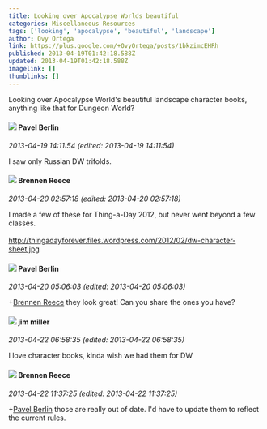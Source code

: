 ```yaml
---
title: Looking over Apocalypse Worlds beautiful
categories: Miscellaneous Resources
tags: ['looking', 'apocalypse', 'beautiful', 'landscape']
author: Ovy Ortega
link: https://plus.google.com/+OvyOrtega/posts/1bkzimcEHRh
published: 2013-04-19T01:42:18.588Z
updated: 2013-04-19T01:42:18.588Z
imagelink: []
thumblinks: []
---
```


Looking over Apocalypse World&#39;s beautiful landscape character books, anything like that for Dungeon World?
<div id='comment z13ccdzy0rmagxmk323ouvngttmcw1mjg04'>
  <h4><img src='{{site.baseurl}}//images/avatars/104648053315873400268_photo.jpg'> Pavel Berlin</h4>
      <p><cite>2013-04-19 14:11:54 (edited: 2013-04-19 14:11:54)</cite></p>
        <p>I saw only Russian DW trifolds.</p>
</div>
        

<div id='comment z13ccdzy0rmagxmk323ouvngttmcw1mjg04'>
  <h4><img src='{{site.baseurl}}//images/avatars/113128683722808230725_photo.jpg'> Brennen Reece</h4>
      <p><cite>2013-04-20 02:57:18 (edited: 2013-04-20 02:57:18)</cite></p>
        <p>I made a few of these for Thing-a-Day 2012, but never went beyond a few classes.<br /><br /><a href="http://thingadayforever.files.wordpress.com/2012/02/dw-character-sheet.jpg" class="ot-anchor">http://thingadayforever.files.wordpress.com/2012/02/dw-character-sheet.jpg</a></p>
</div>
        

<div id='comment z13ccdzy0rmagxmk323ouvngttmcw1mjg04'>
  <h4><img src='{{site.baseurl}}//images/avatars/104648053315873400268_photo.jpg'> Pavel Berlin</h4>
      <p><cite>2013-04-20 05:06:03 (edited: 2013-04-20 05:06:03)</cite></p>
        <p><span class="proflinkWrapper"><span class="proflinkPrefix">+</span><a class="proflink" href="https://plus.google.com/113128683722808230725" oid="113128683722808230725">Brennen Reece</a></span> they look great! Can you share the ones you have?</p>
</div>
        

<div id='comment z13ccdzy0rmagxmk323ouvngttmcw1mjg04'>
  <h4><img src='{{site.baseurl}}//images/avatars/118316549043458073540_photo.jpg'> jim miller</h4>
      <p><cite>2013-04-22 06:58:35 (edited: 2013-04-22 06:58:35)</cite></p>
        <p>I love character books,  kinda wish we had them for DW</p>
</div>
        

<div id='comment z13ccdzy0rmagxmk323ouvngttmcw1mjg04'>
  <h4><img src='{{site.baseurl}}//images/avatars/113128683722808230725_photo.jpg'> Brennen Reece</h4>
      <p><cite>2013-04-22 11:37:25 (edited: 2013-04-22 11:37:25)</cite></p>
        <p><span class="proflinkWrapper"><span class="proflinkPrefix">+</span><a class="proflink" href="https://plus.google.com/104648053315873400268" oid="104648053315873400268">Pavel Berlin</a></span> those are really out of date. I&#39;d have to update them to reflect the current rules.</p>
</div>
        